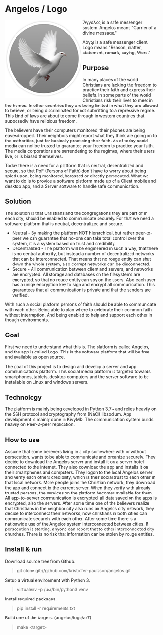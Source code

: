# Angelos / Logo

<img align="left" height="256" src="https://github.com/kristoffer-paulsson/angelos/blob/master/art/angelos.png"/>

Ἄγγελος is a safe messenger system. Angelos means "Carrier of a divine message."

Λόγῳ is a safe messenger client. Logo means "Reason, matter, statement, remark, saying, Word."

## Purpose

In many places of the world Christians are lacking the freedom to practice their faith and express their beliefs. In some parts of the world Christians risk their lives to meet in the homes. In other countries they are being limited in what they are allowed to believe, or being discriminated for not submitting to a repressive regime. This kind of laws are about to come through in western countries that supposedly have religious freedom.

The believers have their computers monitored, their phones are being eavesdropped. Their neighbors might report what they think are going on to the authorities, just for basically practicing their faith. As of today social media can not be trusted to guarantee your freedom to practice your faith. The media corporations are surrendering to the regimes, where their users live, or is biased themselves.

Today there is a need for a platform that is neutral, decentralized and secure, so that PoF (Persons of Faith) don't have to worry about being spied upon, being monitored, harassed or directly persecuted. What we want to do is to provide a software platform made up of a Client mobile and desktop app, and a Server software to handle safe communication.

## Solution

The solution is that Christians and the congregations they are part of in each city, should be enabled to communicate securely. For that we need a software platform that is neutral, decentralized and secure.

* Neutral - By making the platform NOT hierarchical, but rather peer-to-peer we can guarantee that no-one can take total control over the system, it is a system based on trust and credibility.
* Decentralized - The platform will be engineered in such a way, that there is no central authority, but instead a number of decentralized networks that can be interconnected. That means that no rouge entity can shut down the whole system, also corrupt networks can be disconnected.
* Secure - All communication between client and servers, and networks are encrypted. All storage and databases on the filesystems are encrypted, so that no rouge entity can spy on the users. Also each user has a uniqe encryption key to sign and encrypt all communication. This guarantees that all communication is private and that the senders are verified.

With such a social platform persons of faith should be able to communicate with each other. Being able to plan where to celebrate their common faith without interruption. And being enabled to help and support each other in though environments.

## Goal

First we need to understand what this is. The platform is called Angelos, and the app is called Logo. This is the software platform that will be free and available as open source.

The goal of this project is to design and develop a server and app communications platform. This social media platform is targeted towards smartphones, tablets, desktop computers and the server software to be installable on Linux and windows servers.

## Technology

The platform is mainly being developed in Python 3.7~ and relies heavily on the SSH protocol and cryptography from (NaCl) libsodium. App development is mainly done in KivyMD. The communication system builds heavily on Peer-2-peer replication.

## How to use

Assume that some believers living in a city somewhere with or without persecution, wants to be able to communicate and organize securely. They decide to download the Angelos server and install it on a server hotel connected to the internet. They also download the app and installs it on their smartphones and computers. They logon to the local Angelos server and verify each others credibility, which is their social trust to each other in that local network. More people joins the Christian network, they download the app and connect to the current server. When they verify with already trusted persons, the services on the platform becomes available for them. All app-to-server communication is encrypted, all data saved on the apps is encrypted, also the servers. After some time one of the believers realize that Christians in the neighbor city also runs an Angelos city network, they decide to interconnect their networks, now christians in both cities can communicate securely with each other. After some time there is a nationwide use of the Angelos system interconnected between cities. If persecution is starting, anyone can report that to other interconnected city churches. There is no risk that information can be stolen by rouge entities.

## Install & run
Download source tree from Github.
> git clone git://github.com/kristoffer-paulsson/angelos.git

Setup a virtual environment with Python 3.
> virtualenv -p /usr/bin/python3 venv

Install required packages.
> pip install -r requirements.txt

Build one of the targets. (angelos/logo/ar7)
> make &lt;target&gt;

